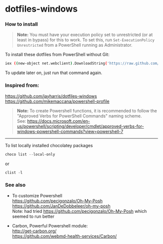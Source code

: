 # dotfiles-windows

### How to install

> **Note:** You must have your execution policy set to unrestricted (or at least in bypass) for this to work. To set this, run `Set-ExecutionPolicy Unrestricted` from a PowerShell running as Administrator.

To install these dotfiles from PowerShell without Git:

```bash
iex ((new-object net.webclient).DownloadString('https://raw.github.com/florentroques/dotfiles-windows/master/setup/install.ps1'))
```

To update later on, just run that command again.

### Inspired from:    
https://github.com/jayharris/dotfiles-windows  
https://github.com/mikemaccana/powershell-profile



> **Note:** To create Powershell functions, it is recommended to follow the
"Approved Verbs for PowerShell Commands" naming scheme.  
See:
https://docs.microsoft.com/en-us/powershell/scripting/developer/cmdlet/approved-verbs-for-windows-powershell-commands?view=powershell-7


---

To list locally installed chocolatey packages
```powershell
choco list --local-only
```
or
```powershell
clist -l
```

### See also
- To customize Powershell  
https://github.com/pecigonzalo/Oh-My-Posh  
https://github.com/JanDeDobbeleer/oh-my-posh  
Note: had tried https://github.com/pecigonzalo/Oh-My-Posh which seemed to run better

- Carbon, Powerful Powershell module:  
http://get-carbon.org/  
https://github.com/webmd-health-services/Carbon/



